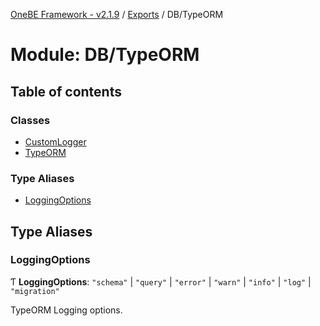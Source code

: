 [OneBE Framework - v2.1.9](../README.md) / [Exports](../modules.md) / DB/TypeORM

# Module: DB/TypeORM

## Table of contents

### Classes

- [CustomLogger](../classes/DB_TypeORM.CustomLogger.md)
- [TypeORM](../classes/DB_TypeORM.TypeORM.md)

### Type Aliases

- [LoggingOptions](DB_TypeORM.md#loggingoptions)

## Type Aliases

### LoggingOptions

Ƭ **LoggingOptions**: ``"schema"`` \| ``"query"`` \| ``"error"`` \| ``"warn"`` \| ``"info"`` \| ``"log"`` \| ``"migration"``

TypeORM Logging options.
